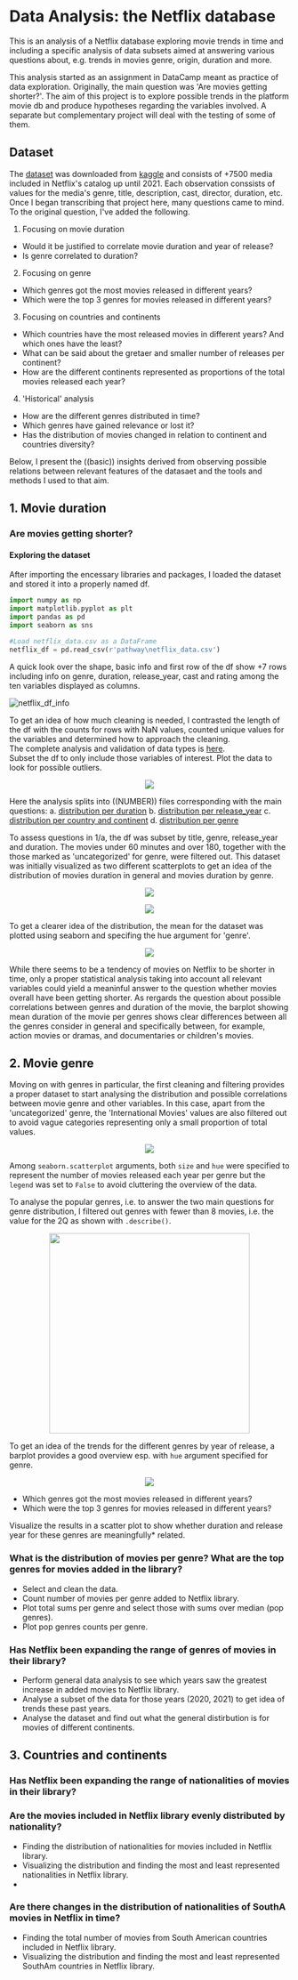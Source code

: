 # Data Analysis: the Netflix database

This is an analysis of a Netflix database exploring movie trends in time and including a specific analysis of data subsets aimed at answering various questions about, e.g. trends in movies genre, origin, duration and more.

This analysis started as an assignment in DataCamp meant as practice of data exploration. Originally, the main question was 'Are movies getting shorter?'.
The aim of this project is to explore possible trends in the platform movie db and produce hypotheses regarding the variables involved. A separate but complementary project will deal with the testing of some of them.
## Dataset
The [dataset](data/netflix_data.csv) was downloaded from [kaggle](https://www.kaggle.com/datasets/shivamb/netflix-shows) and consists of +7500 media included in Netflix's catalog up until 2021. Each observation conssists of values for the media's genre, title, description, cast, director, duration, etc.
Once I began transcribing that project here, many questions came to mind. To the original question, I've added the following.
1. Focusing on movie duration
- Would it be justified to correlate movie duration and year of release? 
- Is genre correlated to duration?
2. Focusing on genre
- Which genres got the most movies released in different years?
- Which were the top 3 genres for movies released in different years?
3. Focusing on countries and continents
- Which countries have the most released movies in different years? And which ones have the least?
- What can be said about the gretaer and smaller number of releases per continent?
- How are the different continents represented as proportions of the total movies released each year?
4. 'Historical' analysis
- How are the different genres distributed in time?
- Which genres have gained relevance or lost it?
- Has the distribution of movies changed in relation to continent and countries diversity?

Below, I present the ((basic)) insights derived from observing possible relations between relevant features of the datasaet and the tools and methods I used to that aim.

## 1. Movie duration
### Are movies getting shorter? 
#### Exploring the dataset
After importing the encessary libraries and packages, I loaded the dataset and stored it into a properly named df.

```python
import numpy as np
import matplotlib.pyplot as plt
import pandas as pd
import seaborn as sns

#Load netflix_data.csv as a DataFrame
netflix_df = pd.read_csv(r'pathway\netflix_data.csv')
```
A quick look over the shape, basic info and first row of the df show +7 rows including info on genre, duration, release_year, cast and rating among the ten variables displayed as columns.

![netflix_df_info](https://github.com/user-attachments/assets/cb591c1c-9f93-48ee-8649-fff3529309da)

To get an idea of how much cleaning is needed, I contrasted the length of the df with the counts for rows with NaN values, counted unique values for the variables and determined how to approach the cleaning. <br /> The complete analysis and validation of data types is [here](code/NaN_movies.py).<br />
Subset the df to only include those variables of interest. Plot the data to look for possible outliers.

<p align="center">
<img src="https://github.com/user-attachments/assets/c4d5e02e-9f12-4a26-af17-f2d42a5c0f5b">
</p>

Here the analysis splits into ((NUMBER)) files corresponding with the main questions:
a. [distribution per duration](code/duration_years.py) 
b. [distribution per release_year](code/movies_release.py)
c. [distribution per country and continent](code/movies_distrib_country.py)
d. [distribution per genre](code/movies_distrib_genre.py)

To assess questions in 1/a, the df was subset by title, genre, release_year and duration. The movies under 60 minutes and over 180, together with the those marked as 'uncategorized' for genre, were filtered out. This dataset was initially visualized as two different scatterplots to get an idea of the distribution of movies duration in general and movies duration by genre.<br />

<p align="center">
<img src="images/dur_rel_filt.png">
</p>

<p align="center">
<img src="images/dur_rel.png">
</p>

To get a clearer idea of the distribution, the mean for the dataset was plotted using seaborn and specifing the hue argument for 'genre'.
<p align="center">
<img src="images/mean_dur_genre.png">
</p>

While there seems to be a tendency of movies on Netflix to be shorter in time, only a proper statistical analysis taking into account all relevant variables could yield a meaninful answer to the question whether movies overall have been getting shorter. As rergards the question about possible correlations between genres and duration of the movie, the barplot showing mean duration of the movie per genres shows clear differences between all the genres consider in general and specifically between, for example, action movies or dramas, and documentaries or children's movies.

## 2. Movie genre
Moving on with genres in particular, the first cleaning and filtering provides a proper dataset to start analysing the distribution and possible correlations between movie genre and other variables. In this case, apart from the 'uncategorized' genre, the 'International Movies' values are also filtered out to avoid vague categories representing only a small proportion of total values. 

<p align="center">
<img src="images/tot_movies_genre.png">
</p>

Among `seaborn.scatterplot` arguments, both `size` and `hue` were specified to represent the number of movies released each year per genre but the `legend` was set to `False` to avoid cluttering the overview of the data.

To analyse the popular genres, i.e. to answer the two main questions for genre distribution, I filtered out genres with fewer than 8 movies, i.e. the value for the 2Q as shown with `.describe()`.
<p align="center">
<img src="images/genre_describe.png" width=360 length=240>
</p>

To get an idea of the trends for the different genres by year of release, a barplot provides a good overview esp. with `hue` argument specified for genre.

<p align="center">
<img src="images/genres_year.png">
</p>

- Which genres got the most movies released in different years?
- Which were the top 3 genres for movies released in different years?

Visualize the results in a scatter plot to show whether duration and release year for these genres are meaningfully* related.
  
### What is the distribution of movies per genre? What are the top genres for movies added in the library?
- Select and clean the data.
- Count number of movies per genre added to Netflix library.
- Plot total sums per genre and select those with sums over median (pop genres).
- Plot pop genres counts per genre.

### Has Netflix been expanding the range of genres of movies in their library?

- Perform general data analysis to see which years saw the greatest increase in added movies to Netflix library.
- Analyse a subset of the data for those years (2020, 2021) to get idea of trends these past years.
- Analyse the dataset and find out what the general distirbution is for movies of different continents.

## 3. Countries and continents
### Has Netflix been expanding the range of nationalities of movies in their library?

### Are the movies included in Netflix library evenly distributed by nationality?
- Finding the distribution of nationalities for movies included in Netflix library.
- Visualizing the distribution and finding the most and least represented nationalities in Netflix library.
- 
### Are there changes in the distribution of nationalities of SouthA movies in Netflix in time?
- Finding the total number of movies from South American countries included in Netflix library.
- Visualizing the distribution and finding the most and least represented SouthAm countries in Netflix library.


